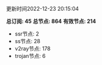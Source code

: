 更新时间2022-12-23 20:15:04

**总订阅: 45**
**总节点: 864**
**有效节点: 214**
- ssr节点: 2
- ss节点: 28
- v2ray节点: 178
- trojan节点: 6
